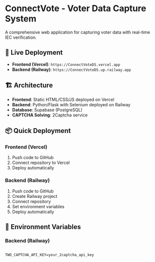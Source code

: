 # ConnectVote - Voter Data Capture System

A comprehensive web application for capturing voter data with real-time IEC verification.

## 🚀 Live Deployment

- **Frontend (Vercel)**: `https://ConnectVoteDS.vercel.app`
- **Backend (Railway)**: `https://ConnectVoteDS.up.railway.app`

## 🏗️ Architecture

- **Frontend**: Static HTML/CSS/JS deployed on Vercel
- **Backend**: Python/Flask with Selenium deployed on Railway
- **Database**: Supabase (PostgreSQL)
- **CAPTCHA Solving**: 2Captcha service

## 📦 Quick Deployment

### Frontend (Vercel)
1. Push code to GitHub
2. Connect repository to Vercel
3. Deploy automatically

### Backend (Railway)  
1. Push code to GitHub
2. Create Railway project
3. Connect repository
4. Set environment variables
5. Deploy automatically

## 🔧 Environment Variables

### Backend (Railway)
```env

TWO_CAPTCHA_API_KEY=your_2captcha_api_key
